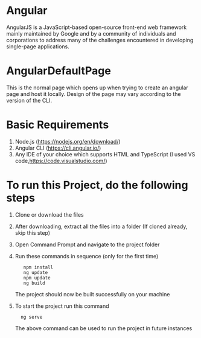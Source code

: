 # Angular 
AngularJS is a JavaScript-based open-source front-end web framework mainly maintained by Google and by a community of individuals and corporations to address many of the challenges encountered in developing single-page applications. 

# AngularDefaultPage

This is the normal page which opens up when trying to create an angular page and host it locally. Design of the page may vary according to the version of the CLI.

# Basic Requirements

1. Node.js (https://nodejs.org/en/download/)
2. Angular CLI (https://cli.angular.io/)
3. Any IDE of your choice which supports HTML and TypeScript (I used VS code,https://code.visualstudio.com/)

# To run this Project, do the following steps

1. Clone or download the files
2. After downloading, extract all the files into a folder (If cloned already, skip this step)
3. Open Command Prompt and navigate to the project folder
4. Run these commands in sequence (only for the first time)

          npm install
          ng update
          npm update
          ng build
 
    The project should now be built successfully on your machine

 5. To start the project run this command 

          ng serve

    The above command can be used to run the project in future instances
